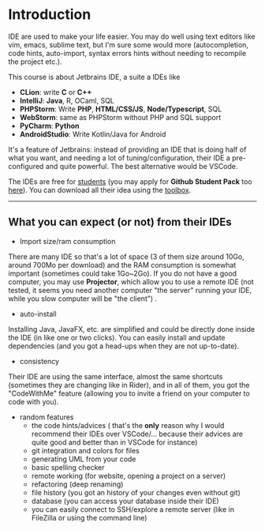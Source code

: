 # Introduction

IDE are used to make your life easier. You may do well
using text editors like vim, emacs, sublime text, but
I'm sure some would more (autocompletion, code hints,
auto-import, syntax errors hints without needing
to recompile the project etc.).

This course is about Jetbrains IDE, a suite a IDEs like

* **CLion**: write **C** or **C++**
* **IntelliJ**: **Java**, R, OCaml, SQL
* **PHPStorm**: Write **PHP**, **HTML/CSS/JS**, **Node/Typescript**, SQL
* **WebStorm**: same as PHPStorm without PHP and SQL support
* **PyCharm**: **Python**
* **AndroidStudio**: Write Kotlin/Java for Android

It's a feature of Jetbrains: instead of providing an IDE
that is doing half of what you want, and needing a lot
of tuning/configuration, their IDE a pre-configured
and quite powerful. The best alternative would be
VSCode.

The IDEs are free for 
[students](https://www.jetbrains.com/shop/eform/students)
(you may apply for **Github Student Pack** too
[here](https://education.github.com/pack#offers)).
You can download all their idea using the
[toolbox](https://www.jetbrains.com/toolbox-app/).

<hr class="sl">

## What you can expect (or not) from their IDEs

* Import size/ram consumption

There are many IDE so that's a lot of space
(3 of them size around 10Go, around 700Mo per download)
and the RAM consumption
is somewhat important (sometimes could take 1Go~2Go). If you do
not have a good computer, you may use **Projector**, which
allow you to use a remote IDE
<span class="tms">
(not tested, it seems
you need another computer "the server" running your IDE,
while you slow computer will be "the client")
</span>
.

* auto-install

Installing Java, JavaFX, etc. are simplified and could
be directly done inside the IDE (in like one or two clicks).
You can easily install and update dependencies
(and you got a head-ups when they are not up-to-date).

* consistency

Their IDE are using the same interface, almost the
same shortcuts (sometimes they are changing like in Rider),
and in all of them, you got the "CodeWithMe" feature
(allowing you to invite a friend on your computer
to code with you).

* random features
  * the code hints/advices <span class="tms">(
  that's the **only** reason
  why I would recommend their IDEs over VSCode/...
  because their advices are quite good and better
  than in VSCode for instance)</span>
  * git integration and colors for files
  * generating UML from your code
  * basic spelling checker
  * remote working (for website, opening a project on a server)
  * refactoring (deep renaming)
  * file history (you got an history of your changes even without git)
  * database (you can access your database inside their IDE)
  * you can easily connect to SSH/explore a remote server (like in FileZilla or using the command line)

